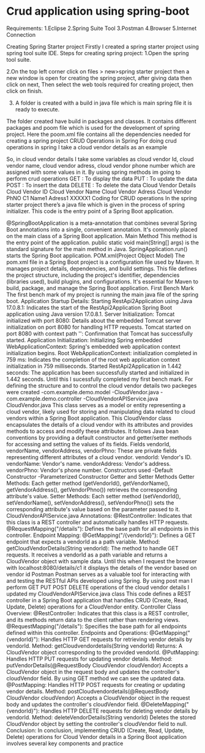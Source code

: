 # Crud application using spring-boot
Requirements:
1.Eclipse
2.Spring Suite Tool
3.Postman
4.Browser
5.Internet Connection

Creating Spring Starter project 
Firstly I created a spring starter project using spring tool suite IDE.
Steps for creating spring project:
1.Open the spring tool suite.

2.On the top left corner click on files > new>spring starter project then a new 
window is open for creating the spring project, after giving data then click on next,
Then select the web tools required for creating project, then click on finish.
 
3. A folder is created with a build in java file which is main spring file it is ready to 
execute.

The folder created have build in packages and classes.
It contains different packages and poom file which is used for the development of 
spring project.
Here the poom.xml file contains all the dependencies needed for creating a spring 
project
CRUD Operations in Spring
For doing crud operations in spring I take a cloud vendor details as an example 
 
So, in cloud vendor details I take some variables as cloud vendor Id, cloud vendor 
name, cloud vendor adress, cloud vendor phone number which are assigned with 
some values in it.
By using spring methods im going to perform crud operations
GET : To display the data
PUT : To update the data
POST : To insert the data
DELETE : To delete the data 
Cloud Vendor Details
Cloud Vendor ID
Cloud Vendor Name
Cloud Vendor Adress
Cloud Vendor PhNO
C1
Name1
Adress1
XXXXX1
Coding for CRUD operations
In the spring starter project there’s a java file which is given in the process of 
spring initializer.
This code is the entry point of a Spring Boot application.
 
@SpringBootApplication is a meta-annotation that combines several Spring Boot 
annotations into a single, convenient annotation. It's commonly placed on the main 
class of a Spring Boot application.
Main Method
This method is the entry point of the application.
public static void main(String[] args) is the standard signature for the main 
method in Java.
SpringApplication.run() starts the Spring Boot application.
POM.xml(Project Object Model)
The pom.xml file in a Spring Boot project is a configuration file used by Maven. It 
manages project details, dependencies, and build settings. This file defines the 
project structure, including the project's identifier, dependencies (libraries used), 
build plugins, and configurations. It's essential for Maven to build, package, and 
manage the Spring Boot application.
First Bench Mark
The first bench mark of my project is running the main java file of the spring boot.
Application Startup Details:
Starting RestApi2Application using Java 17.0.8.1: Indicates the start of the 
RestApi2Application Spring Boot application using Java version 17.0.8.1.
Server Initialization:
Tomcat initialized with port 8080: Details about the embedded Tomcat server 
initialization on port 8080 for handling HTTP requests.
Tomcat started on port 8080 with context path '': Confirmation that Tomcat has 
successfully started.
Application Initialization:
Initializing Spring embedded WebApplicationContext: Spring's embedded web 
application context initialization begins.
Root WebApplicationContext: initialization completed in 759 ms: Indicates the 
completion of the root web application context initialization in 759 milliseconds.
Started RestApi2Application in 1.442 seconds: The application has been 
successfully started and initialized in 1.442 seconds.
Until this I sucessfully completed my first bench mark.
For defining the structure and to control the cloud vendor details two packeges 
were created 
-com.example.demo.model
 -CloudVendor.java
-com.example.demo.controller
 -CloudVendorAPIService.java
CloudVendor.java
This class serves as a model or entity representing a cloud vendor, likely used for 
storing and manipulating data related to cloud vendors within a Spring Boot 
application.
This CloudVendor class encapsulates the details of a cloud vendor with its 
attributes and provides methods to access and modify these attributes. It follows 
Java bean conventions by providing a default constructor and getter/setter methods 
for accessing and setting the values of its fields.
Fields
vendorId, vendorName, vendorAddress, vendorPhno: These are private fields 
representing different attributes of a cloud vendor.
vendorId: Vendor's ID.
vendorName: Vendor's name.
vendorAddress: Vendor's address.
vendorPhno: Vendor's phone number.
Constructors used
 -Default Constructor
 -Parameterized Constructor
Getter and Setter Methods
Getter Methods:
Each getter method (getVendorId(), getVendorName(), getVendorAddress(), 
getVendorPhno()) retrieves the corresponding attribute's value.
Setter Methods:
Each setter method (setVendorId(), setVendorName(), setVendorAddress(), 
setVendorPhno()) sets the corresponding attribute's value based on the parameter 
passed to it.
CloudVendorAPIService.java
Annotations:
@RestController: Indicates that this class is a REST controller and automatically 
handles HTTP requests.
@RequestMapping("/details"): Defines the base path for all endpoints in this 
controller.
Endpoint Mapping:
@GetMapping("/{vendorId}"): Defines a GET endpoint that expects a vendorId 
as a path variable.
Method:
getCloudVendorDetails(String vendorId): The method to handle GET requests. 
It receives a vendorId as a path variable and returns a CloudVendor object with 
sample data.
Until this when I request the browser with localhost:8080/details/c1 it displays the 
details of the vendor based on vendor id
Postman
Postman serves as a valuable tool for interacting with and testing the RESTful 
APIs developed using Spring.
By using post man I perform GET PUT POST DELETE operations of the cloud 
vendor details
I updated my CloudVendorAPIService.java class 
This code defines a REST controller in a Spring Boot application that handles 
CRUD (Create, Read, Update, Delete) operations for a CloudVendor entity.
Controller Class Overview:
@RestController: Indicates that this class is a REST controller, and its methods 
return data to the client rather than rendering views.
@RequestMapping("/details"): Specifies the base path for all endpoints defined 
within this controller.
Endpoints and Operations:
@GetMapping("{vendorId}"): Handles HTTP GET requests for retrieving 
vendor details by vendorId.
Method: getCloudvendordetails(String vendorId)
Returns: A CloudVendor object corresponding to the provided vendorId.
@PutMapping: Handles HTTP PUT requests for updating vendor details.
Method: putVendorDetails(@RequestBody CloudVendor cloudVendor)
Accepts a CloudVendor object in the request body and updates the controller's 
cloudVendor field.
By using GET method we can see the updated data.
@PostMapping: Handles HTTP POST requests for creating or updating vendor 
details.
Method: postCloudvendordetails(@RequestBody CloudVendor cloudVendor)
Accepts a CloudVendor object in the request body and updates the controller's 
cloudVendor field.
@DeleteMapping("{vendorId}"): Handles HTTP DELETE requests for deleting 
vendor details by vendorId.
Method: deleteVendorDetails(String vendorId)
Deletes the stored CloudVendor object by setting the controller's cloudVendor field 
to null.
Conclusion:
In conclusion, implementing CRUD (Create, Read, Update, Delete) operations for 
Cloud Vendor details in a Spring Boot application involves several key 
components and practice
